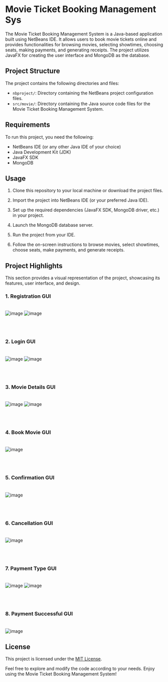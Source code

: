 # Movie Ticket Booking Management Sys

The Movie Ticket Booking Management System is a Java-based application built using NetBeans IDE. It allows users to book movie tickets online and provides functionalities for browsing movies, selecting showtimes, choosing seats, making payments, and generating receipts. The project utilizes JavaFX for creating the user interface and MongoDB as the database.

## Project Structure

The project contains the following directories and files:

- `nbproject/`: Directory containing the NetBeans project configuration files.
- `src/movie/`: Directory containing the Java source code files for the Movie Ticket Booking Management System.

## Requirements

To run this project, you need the following:

- NetBeans IDE (or any other Java IDE of your choice)
- Java Development Kit (JDK)
- JavaFX SDK
- MongoDB

## Usage

1. Clone this repository to your local machine or download the project files.

2. Import the project into NetBeans IDE (or your preferred Java IDE).

3. Set up the required dependencies (JavaFX SDK, MongoDB driver, etc.) in your project.

4. Launch the MongoDB database server.

5. Run the project from your IDE.

6. Follow the on-screen instructions to browse movies, select showtimes, choose seats, make payments, and generate receipts.

## Project Highlights

This section provides a visual representation of the project, showcasing its features, user interface, and design. <br>
### 1. Registration GUI <br><br>

![image](https://github.com/Aminah09/movie-ticket-booking-management-system/assets/78598270/4f136307-812d-40c8-9979-bc98edd18c9e)
![image](https://github.com/Aminah09/movie-ticket-booking-management-system/assets/78598270/f2b4b8eb-0a70-4e9a-931c-1ecea677b261)

<br><br>
### 2. Login GUI <br><br>

![image](https://github.com/Aminah09/movie-ticket-booking-management-system/assets/78598270/fe2fe68d-7332-4440-b13e-bbd56c9f5034)
![image](https://github.com/Aminah09/movie-ticket-booking-management-system/assets/78598270/25ff1127-0a15-49ef-8c09-499411c5110e)

<br><br>
### 3. Movie Details GUI <br><br>

![image](https://github.com/Aminah09/movie-ticket-booking-management-system/assets/78598270/5dc662a7-7f31-45c7-8a86-9c87cf74c26f)
![image](https://github.com/Aminah09/movie-ticket-booking-management-system/assets/78598270/08b1e8e6-04e3-47af-814e-b2bd11dfdac7)

<br><br>
### 4. Book Movie GUI <br><br>
![image](https://github.com/Aminah09/movie-ticket-booking-management-system/assets/78598270/1c4b40f9-c0de-41f2-9af1-2ca848c11019)

<br><br>
### 5. Confirmation GUI <br><br>
![image](https://github.com/Aminah09/movie-ticket-booking-management-system/assets/78598270/eee3cb03-d343-4ae3-b023-1fc8b4ce3695)

<br><br>
### 6. Cancellation GUI <br><br>
![image](https://github.com/Aminah09/movie-ticket-booking-management-system/assets/78598270/2573bde0-8f65-4064-8221-32949a00b1ec)

<br><br>
### 7. Payment Type GUI <br><br>
![image](https://github.com/Aminah09/movie-ticket-booking-management-system/assets/78598270/d15d9f23-8708-4944-a54d-66d1b7a04717)
![image](https://github.com/Aminah09/movie-ticket-booking-management-system/assets/78598270/de4d40d6-0d5d-4b84-8c2d-e707a2e7129e)

<br><br>
### 8. Payment Successful GUI <br><br>
![image](https://github.com/Aminah09/movie-ticket-booking-management-system/assets/78598270/b84ad32f-86ef-48d1-b097-f4f0cf77c65a)


## License

This project is licensed under the [MIT License](LICENSE).

Feel free to explore and modify the code according to your needs. Enjoy using the Movie Ticket Booking Management System!

